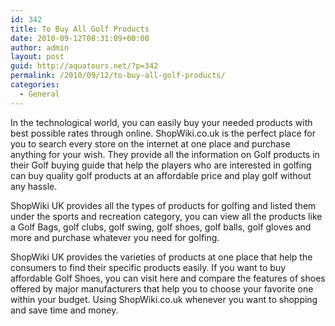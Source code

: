 ```yaml
---
id: 342
title: To Buy All Golf Products
date: 2010-09-12T08:31:09+00:00
author: admin
layout: post
guid: http://aquatours.net/?p=342
permalink: /2010/09/12/to-buy-all-golf-products/
categories:
  - General
---
```

In the technological world, you can easily buy your needed products with best possible rates through online. ShopWiki.co.uk is the perfect place for you to search every store on the internet at one place and purchase anything for your wish. They provide all the information on Golf products in their Golf buying guide that help the players who are interested in golfing can buy quality golf products at an affordable price and play golf without any hassle.

ShopWiki UK provides all the types of products for golfing and listed them under the sports and recreation category, you can view all the products like a Golf Bags, golf clubs, golf swing, golf shoes, golf balls, golf gloves and more and purchase whatever you need for golfing.

ShopWiki UK provides the varieties of products at one place that help the consumers to find their specific products easily. If you want to buy affordable Golf Shoes, you can visit here and compare the features of shoes offered by major manufacturers that help you to choose your favorite one within your budget. Using ShopWiki.co.uk whenever you want to shopping and save time and money.